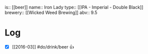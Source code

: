 is:: [[beer]]
name:: Iron Lady
type:: [[IPA - Imperial - Double Black]]
brewery:: [[Wicked Weed Brewing]]
abv:: 9.5

# Log
- [x] [[2016-03]] #do/drink/beer 👍
